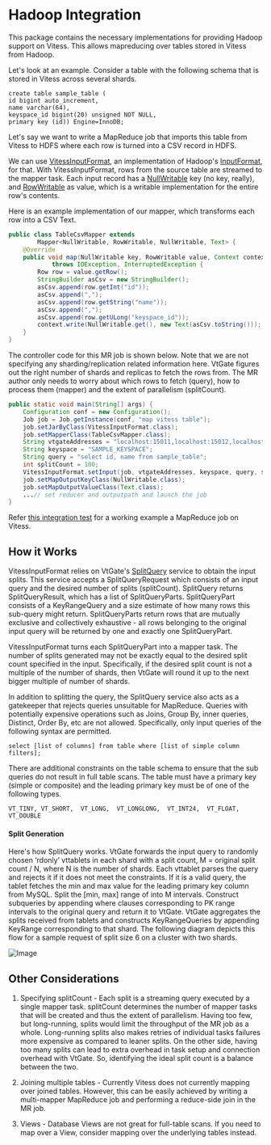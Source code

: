 # Hadoop Integration

This package contains the necessary implementations for providing Hadoop support on Vitess. This allows mapreducing over tables stored in Vitess from Hadoop. 

Let's look at an example. Consider a table with the following schema that is stored in Vitess across several shards.

```
create table sample_table (
id bigint auto_increment,
name varchar(64),
keyspace_id bigint(20) unsigned NOT NULL,
primary key (id)) Engine=InnoDB;
```

Let's say we want to write a MapReduce job that imports this table from Vitess to HDFS where each row is turned into a CSV record in HDFS. 

We can use [VitessInputFormat](https://github.com/youtube/vitess/blob/090830a29c10ae813a2edae18ad780067fb46c05/java/vtgate-client/src/main/java/com/youtube/vitess/vtgate/hadoop/VitessInputFormat.java), an implementation of Hadoop's [InputFormat](http://hadoop.apache.org/docs/stable/api/org/apache/hadoop/mapred/InputFormat.html), for that. With VitessInputFormat, rows from the source table are streamed to the mapper task. Each input record has a [NullWritable](https://hadoop.apache.org/docs/r2.2.0/api/org/apache/hadoop/io/NullWritable.html) key (no key, really), and [RowWritable](https://github.com/youtube/vitess/blob/090830a29c10ae813a2edae18ad780067fb46c05/java/vtgate-client/src/main/java/com/youtube/vitess/vtgate/hadoop/writables/RowWritable.java) as value, which is a writable implementation for the entire row's contents. 

Here is an example implementation of our mapper, which transforms each row into a CSV Text. 

```java
public class TableCsvMapper extends
		Mapper<NullWritable, RowWritable, NullWritable, Text> {
	@Override
	public void map(NullWritable key, RowWritable value, Context context)
			throws IOException, InterruptedException {
		Row row = value.getRow();
		StringBuilder asCsv = new StringBuilder();
		asCsv.append(row.getInt("id"));
		asCsv.append(",");
		asCsv.append(row.getString("name"));
		asCsv.append(",");
		asCsv.append(row.getULong("keyspace_id"));
		context.write(NullWritable.get(), new Text(asCsv.toString()));
	}
}
```

The controller code for this MR job is shown below. Note that we are not specifying any sharding/replication related information here. VtGate figures out the right number of shards and replicas to fetch the rows from. The MR author only needs to worry about which rows to fetch (query), how to process them (mapper) and the extent of parallelism (splitCount).

```java
public static void main(String[] args) {
	Configuration conf = new Configuration();
	Job job = Job.getInstance(conf, "map vitess table");
	job.setJarByClass(VitessInputFormat.class);
	job.setMapperClass(TableCsvMapper.class);
	String vtgateAddresses = "localhost:15011,localhost:15012,localhost:15013";
	String keyspace = "SAMPLE_KEYSPACE";
	String query = "select id, name from sample_table";
	int splitCount = 100;
	VitessInputFormat.setInput(job, vtgateAddresses, keyspace, query, splitCount);
	job.setMapOutputKeyClass(NullWritable.class);
	job.setMapOutputValueClass(Text.class);
	...// set reducer and outputpath and launch the job
}
```

Refer [this integration test](https://github.com/youtube/vitess/blob/090830a29c10ae813a2edae18ad780067fb46c05/java/vtgate-client/src/test/java/com/youtube/vitess/vtgate/integration/hadoop/MapReduceIT.java) for a working example a MapReduce job on Vitess.

## How it Works

VitessInputFormat relies on VtGate's [SplitQuery](https://github.com/youtube/vitess/blob/c680b39852662739a4f5f539ad3ff48ae83d26d1/go/vt/vtgate/vtgateservice/interface.go#L38) service to obtain the input splits. This service accepts a SplitQueryRequest which consists of an input query and the desired number of splits (splitCount). SplitQuery returns SplitQueryResult, which has a list of SplitQueryParts. SplitQueryPart consists of a KeyRangeQuery and a size estimate of how many rows this sub-query might return. SplitQueryParts return rows that are mutually exclusive and collectively exhaustive - all rows belonging to the original input query will be returned by one and exactly one SplitQueryPart. 

VitessInputFormat turns each SplitQueryPart into a mapper task. The number of splits generated may not be exactly equal to the desired split count specified in the input. Specifically, if the desired split count is not a multiple of the number of shards, then VtGate will round it up to the next bigger multiple of number of shards.

In addition to splitting the query, the SplitQuery service also acts as a gatekeeper that rejects queries unsuitable for MapReduce. Queries with potentially expensive operations such as Joins, Group By, inner queries, Distinct, Order By, etc are not allowed. Specifically, only input queries of the following syntax are permitted.

```
select [list of columns] from table where [list of simple column filters];
```

There are additional constraints on the table schema to ensure that the sub queries do not result in full table scans. The table must have a primary key (simple or composite) and the leading primary key must be of one of the following types.
```
VT_TINY, VT_SHORT,  VT_LONG,  VT_LONGLONG,  VT_INT24,  VT_FLOAT,  VT_DOUBLE
```

#### Split Generation

Here's how SplitQuery works. VtGate forwards the input query to randomly chosen ‘rdonly’ vttablets in each shard with a split count, M = original split count / N, where N is the number of shards. Each vttablet parses the query and rejects it if it does not meet the constraints. If it is a valid query, the tablet fetches the min and max value for the leading primary key column from MySQL. Split the [min, max] range of into M intervals. Construct subqueries by appending where clauses corresponding to PK range intervals to the original query and return it to VtGate. VtGate aggregates the splits received from tablets and constructs KeyRangeQueries by appending KeyRange corresponding to that shard. The following diagram depicts this flow for a sample request of split size 6 on a cluster with two shards.

![Image](https://raw.githubusercontent.com/youtube/vitess/090830a29c10ae813a2edae18ad780067fb46c05/java/vtgate-client/src/main/java/com/youtube/vitess/vtgate/hadoop/SplitQuery.png)

## Other Considerations

1. Specifying splitCount - Each split is a streaming query executed by a single mapper task. splitCount determines the number of mapper tasks that will be created and thus the extent of parallelism. Having too few, but long-running, splits would limit the throughput of the MR job as a whole. Long-running splits also makes retries of individual tasks failures more expensive as compared to leaner splits. On the other side, having too many splits can lead to extra overhead in task setup and connection overhead with VtGate. So, identifying the ideal split count is a balance between the two.

2. Joining multiple tables - Currently Vitess does not currently mapping over joined tables. However, this can be easily achieved by writing a multi-mapper MapReduce job and performing a reduce-side join in the MR job.

3. Views - Database Views are not great for full-table scans. If you need to map over a View, consider mapping over the underlying tables instead.







